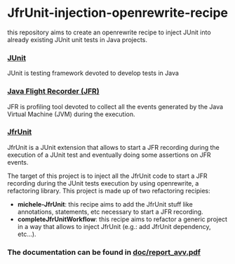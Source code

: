 # JfrUnit-injection-openrewrite-recipe
this repository aims to create an openrewrite recipe to inject JUnit into already existing JUnit unit tests in Java projects.

### [JUnit](https://junit.org/junit5/)
JUnit is testing framework devoted to develop tests in Java

### [Java Flight Recorder (JFR)](https://docs.oracle.com/javacomponents/jmc-5-4/jfr-runtime-guide/about.htm#JFRUH170)
JFR is profiling tool devoted to collect all the events generated by the Java Virtual Machine (JVM) during the execution.

### [JfrUnit](https://github.com/moditect/jfrunit)
JfrUnit is a JUnit extension that allows to start a JFR recording during the execution of a JUnit test and eventually doing some assertions on JFR events.

The target of this project is to inject all the JfrUnit code to start a JFR recording during the JUnit tests execution by using openrewrite, a refactoring library.
This project is made up of two refactoring recipies:
- **michele-JfrUnit**: this recipe aims to add the JfrUnit stuff like annotations, statements, etc necessary to start a JFR recording.
- **completeJfrUnitWorkflow**: this recipe aims to refactor a generic project in a way that allows to inject JfrUnit (e.g.: add JfrUnit dependency, etc...).

### The documentation can be found in [doc/report_avv.pdf](https://github.com/micheleintrevado/JfrUnit-injection-openrewrite-recipe/blob/main/doc/report_avv.pdf)
